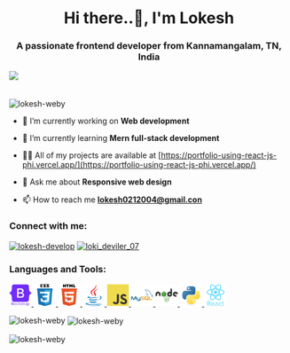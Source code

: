 <html>
<head>
  <meta name="google-site-verification" content="NwPhBKey-LL1WhYydQ4JMMiKE-sREr72RuK86GmC0n0" />
</head>
<body>
<h1 align="center">Hi there..👋, I'm Lokesh</h1>
<h3 align="center">A passionate frontend developer from Kannamangalam, TN, India</h3>
<img src="https://user-images.githubusercontent.com/74038190/225813708-98b745f2-7d22-48cf-9150-083f1b00d6c9.gif" width="500">
<br><br>
<p align="left"> <img src="https://komarev.com/ghpvc/?username=lokesh-weby&label=Profile%20views&color=0e75b6&style=flat" alt="lokesh-weby" /> </p>

- 🔭 I’m currently working on **Web development**

- 🌱 I’m currently learning **Mern full-stack development**

- 👨‍💻 All of my projects are available at [https://portfolio-using-react-js-phi.vercel.app/](https://portfolio-using-react-js-phi.vercel.app/)

- 💬 Ask me about **Responsive web design**

- 📫 How to reach me **lokesh0212004@gmail.con**

<h3 align="left">Connect with me:</h3>
<p align="left">
<a href="https://linkedin.com/in/lokesh-develop" target="blank"><img align="center" src="https://raw.githubusercontent.com/rahuldkjain/github-profile-readme-generator/master/src/images/icons/Social/linked-in-alt.svg" alt="lokesh-develop" height="30" width="40" /></a>
<a href="https://instagram.com/loki_deviler_07" target="blank"><img align="center" src="https://raw.githubusercontent.com/rahuldkjain/github-profile-readme-generator/master/src/images/icons/Social/instagram.svg" alt="loki_deviler_07" height="30" width="40" /></a>
</p>

<h3 align="left">Languages and Tools:</h3>
<p align="left"> <a href="https://getbootstrap.com" target="_blank" rel="noreferrer"> <img src="https://raw.githubusercontent.com/devicons/devicon/master/icons/bootstrap/bootstrap-plain-wordmark.svg" alt="bootstrap" width="40" height="40"/> </a> <a href="https://www.w3schools.com/css/" target="_blank" rel="noreferrer"> <img src="https://raw.githubusercontent.com/devicons/devicon/master/icons/css3/css3-original-wordmark.svg" alt="css3" width="40" height="40"/> </a> <a href="https://www.w3.org/html/" target="_blank" rel="noreferrer"> <img src="https://raw.githubusercontent.com/devicons/devicon/master/icons/html5/html5-original-wordmark.svg" alt="html5" width="40" height="40"/> </a> <a href="https://www.java.com" target="_blank" rel="noreferrer"> <img src="https://raw.githubusercontent.com/devicons/devicon/master/icons/java/java-original.svg" alt="java" width="40" height="40"/> </a> <a href="https://developer.mozilla.org/en-US/docs/Web/JavaScript" target="_blank" rel="noreferrer"> <img src="https://raw.githubusercontent.com/devicons/devicon/master/icons/javascript/javascript-original.svg" alt="javascript" width="40" height="40"/> </a> <a href="https://www.mysql.com/" target="_blank" rel="noreferrer"> <img src="https://raw.githubusercontent.com/devicons/devicon/master/icons/mysql/mysql-original-wordmark.svg" alt="mysql" width="40" height="40"/> </a> <a href="https://nodejs.org" target="_blank" rel="noreferrer"> <img src="https://raw.githubusercontent.com/devicons/devicon/master/icons/nodejs/nodejs-original-wordmark.svg" alt="nodejs" width="40" height="40"/> </a> <a href="https://www.python.org" target="_blank" rel="noreferrer"> <img src="https://raw.githubusercontent.com/devicons/devicon/master/icons/python/python-original.svg" alt="python" width="40" height="40"/> </a> <a href="https://reactjs.org/" target="_blank" rel="noreferrer"> <img src="https://raw.githubusercontent.com/devicons/devicon/master/icons/react/react-original-wordmark.svg" alt="react" width="40" height="40"/> </a> </p>

<p><img align="left" src="https://github-readme-stats.vercel.app/api/top-langs?username=lokesh-weby&show_icons=true&locale=en&layout=compact" alt="lokesh-weby" /></p>

<p>&nbsp;<img align="center" src="https://github-readme-stats.vercel.app/api?username=lokesh-weby&show_icons=true&locale=en" alt="lokesh-weby" /></p>

<p><img align="center" src="https://github-readme-streak-stats.herokuapp.com/?user=lokesh-weby&" alt="lokesh-weby" /></p>
</body>
</html>
